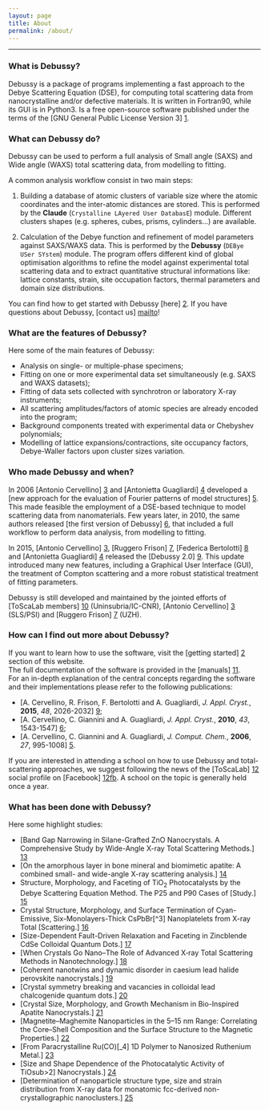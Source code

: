 ```yaml
---
layout: page
title: About
permalink: /about/
---
```


---

### What is Debussy?
Debussy is a package of programs implementing a fast approach to the Debye Scattering Equation (DSE), for computing total scattering data from nanocrystalline and/or defective materials. It is written in Fortran90, while its GUI is in Python3. Is a free open-source software published under the terms of the [GNU General Public License Version 3] [1].

[1]: <https://www.gnu.org/licenses/gpl-3.0.txt> "gpl-3.0"


### What can Debussy do?
Debussy can be used to perform a full analysis of Small angle (SAXS) and Wide angle (WAXS) total scattering data, from modelling to fitting.

A common analysis workflow consist in two main steps:
1. Building a database of atomic clusters of variable size where the atomic coordinates and the inter-atomic distances are stored. This is performed by the **Claude** (`Crystalline LAyered User DatabasE`) module. Different clusters shapes (e.g. spheres, cubes, prisms, cylinders...) are available.

2. Calculation of the Debye function and refinement of model parameters against SAXS/WAXS data. This is performed by the **Debussy** (`DEBye USer SYstem`) module. The program offers different kind of global optimisation algorithms to refine the model against experimental total scattering data and to extract quantitative structural informations like: lattice constants, strain, site occupation factors, thermal parameters and domain size distributions.<br>

You can find how to get started with Debussy [here] [2]. If you have questions about Debussy, [contact us] [mailto]!

[2]: <https://debyeusersystem.github.io/getting-started/> "Getting Started"
[mailto]: <mailto:federica.bertolotti@uninsubria.it;antonietta.guagliardi@ic.cnr.it;ruggero.frison@protonmail.ch;antonio.cervellino@psi.ch>


### What are the features of Debussy?
Here some of the main features of Debussy:
- Analysis on single- or multiple-phase specimens;
- Fitting on one or more experimental data set simultaneously (e.g. SAXS and WAXS datasets);
- Fitting of data sets collected with synchrotron or laboratory X-ray instruments;
- All scattering amplitudes/factors of atomic species are already encoded into the program;
- Background components treated with experimental data or Chebyshev polynomials;
- Modelling of lattice expansions/contractions, site occupancy factors, Debye-Waller factors upon cluster sizes variation.


### Who made Debussy and when?
In 2006 [Antonio Cervellino] [3] and [Antonietta Guagliardi] [4] developed a [new approach for the evaluation of Fourier patterns of model structures] [5]. This made feasible the employment of a DSE-based technique to model scattering data from nanomaterials. Few years later, in 2010, the same authors released [the first version of Debussy] [6], that included a full workflow to perform data analysis, from modelling to fitting. <br>

In 2015, [Antonio Cervellino] [3], [Ruggero Frison] [7], [Federica Bertolotti] [8] and [Antonietta Guagliardi] [4] released the [Debussy 2.0] [9]. This update introduced many new features, including a Graphical User Interface (GUI), the treatment of Compton scattering and a more robust statistical treatment of fitting parameters. <br>

Debussy is still developed and maintained by the jointed efforts of [ToScaLab members] [10] (Uninsubria/IC-CNR), [Antonio Cervellino] [3] (SLS/PSI) and [Ruggero Frison] [7] (UZH).

[3]: <https://www.psi.ch/en/lsc/people/antonio-cervellino> "Antonio Cervellino - PSI"
[4]: <http://toscalab.uninsubria.it/index.php/people> "Antonella Guagliardi - CNR"
[5]: <https://doi.org/10.1002/jcc.20407> "On the efficient evaluation of Fourier patterns for nanoparticles and clusters - J Comput Chem"
[6]: <https://doi.org/10.1107/S0021889810041889> "DEBUSSY - J Appl Cryst"
[7]: <https://www.physik.uzh.ch/groups/chang/people.php> "Ruggero Frisson - UZH"
[8]: <http://toscalab.uninsubria.it/index.php/people> "Fderica Bertolotti - University of Insubria"
[9]: <https://doi.org/10.1107/S1600576715020488> "DEBUSSY 2.0: the new release - J Appl Cryst"
[10]: <http://toscalab.uninsubria.it/index.php/people> "ToScaLab crew"


### How can I find out more about Debussy?
If you want to learn how to use the software, visit the [getting started] [2] section of this website. <br>
The full documentation of the software is provided in the [manuals] [11]. <br>
For an in-depth explanation of the central concepts regarding the software and their implementations please refer to the following publications:
- [A. Cervellino, R. Frison, F. Bertolotti and  A. Guagliardi, *J. Appl. Cryst.*, **2015**, *48*, 2026-2032] [9];
- [A. Cervellino, C. Giannini and  A. Guagliardi, *J. Appl. Cryst.*, **2010**, *43*, 1543-1547] [6];
- [A. Cervellino, C. Giannini and  A. Guagliardi, *J. Comput. Chem.*, **2006**, *27*, 995-1008] [5]. <br/>

If you are interested in attending a school on how to use Debussy and total-scattering approaches, we suggest following the news of the [ToScaLab] [12] social profile on [Facebook] [12fb]. A school on the topic is generally held once a year.

[11]: <https://sourceforge.net/projects/debussy/files/2.2/MANUALS.zip/download> "MANUALS.ZIP"
[12]: <http://toscalab.uninsubria.it/> "ToScaLab website"
[12fb]: <https://www.facebook.com/toscalabCO> "facebook page"


### What has been done with Debussy?
Here some highlight studies:
- [Band Gap Narrowing in Silane-Grafted ZnO Nanocrystals. A Comprehensive Study by Wide-Angle X-ray Total Scattering Methods.] [13]
- [On the amorphous layer in bone mineral and biomimetic apatite: A combined small- and wide-angle X-ray scattering analysis.] [14]
- Structure, Morphology, and Faceting of TiO<sub>2</sub> Photocatalysts by the Debye Scattering Equation Method. The P25 and P90 Cases of [Study.] [15]
- Crystal Structure, Morphology, and Surface Termination of Cyan-Emissive, Six-Monolayers-Thick CsPbBr[^3] Nanoplatelets from X-ray Total [Scattering.] [16]
- [Size-Dependent Fault-Driven Relaxation and Faceting in Zincblende CdSe Colloidal Quantum Dots.] [17]
- [When Crystals Go Nano–The Role of Advanced X‐ray Total Scattering Methods in Nanotechnology.] [18]
- [Coherent nanotwins and dynamic disorder in caesium lead halide perovskite nanocrystals.] [19]
- [Crystal symmetry breaking and vacancies in colloidal lead chalcogenide quantum dots.] [20]
- [Crystal Size, Morphology, and Growth Mechanism in Bio-Inspired Apatite Nanocrystals.] [21]
- [Magnetite–Maghemite Nanoparticles in the 5–15 nm Range: Correlating the Core–Shell Composition and the Surface Structure to the Magnetic Properties.] [22]
- [From Paracrystalline Ru(CO)[_4] 1D Polymer to Nanosized Ruthenium Metal.] [23]
- [Size and Shape Dependence of the Photocatalytic Activity of TiOsub>2</sub>] Nanocrystals.] [24]
- [Determination of nanoparticle structure type, size and strain distribution from X-ray data for monatomic fcc-derived non-crystallographic nanoclusters.] [25]

[13]: <https://doi.org/10.1021/acs.jpcc.0c10502>
[14]: <https://doi.org/10.1016/j.actbio.2020.04.026>
[15]: <https://doi.org/10.3390/nano10040743>
[16]: <https://doi.org/10.1021/acsnano.9b07626>
[17]: <https://doi.org/10.1021/acsnano.8b07092>
[18]: <https://doi.org/10.1002/ejic.201800534>
[19]: <https://doi.org/10.1021/acsnano.7b00017>
[20]: <https://doi.org/10.1038/nmat4661>
[21]: <https://doi.org/10.1002/adfm.201302075>
[22]: <https://doi.org/10.1021/cm403360f>
[23]: <https://doi.org/10.1021/cg3004504>
[24]: <https://doi.org/10.1021/ja110225n>
[25]: <https://doi.org/10.1107/S0021889803013542>

